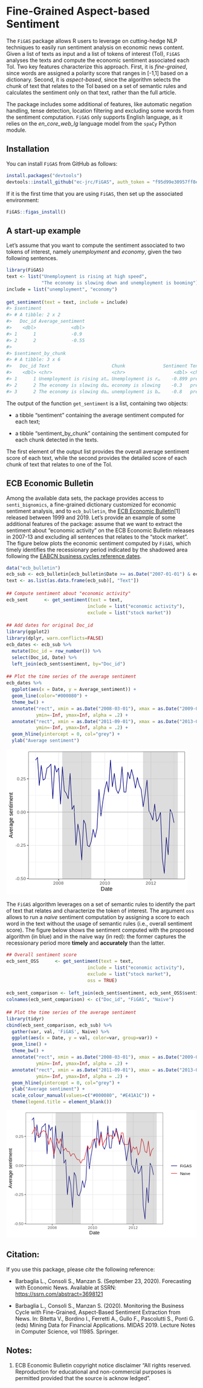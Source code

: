 
<!-- README.md is generated from README.Rmd. Please edit that file -->

# Fine-Grained Aspect-based Sentiment

The `FiGAS` package allows R users to leverage on cutting-hedge NLP
techniques to easily run sentiment analysis on economic news content.
Given a list of texts as input and a list of tokens of interest (ToI),
`FiGAS` analyses the texts and compute the economic sentiment associated
each ToI. Two key features characterize this approach. First, it is
*fine-grained*, since words are assigned a polarity score that ranges in
\[-1,1\] based on a dictionary. Second, it is *aspect-based*, since the
algorithm selects the chunk of text that relates to the ToI based on a
set of semantic rules and calculates the sentiment only on that text,
rather than the full article.

The package includes some additional of features, like automatic
negation handling, tense detection, location filtering and excluding
some words from the sentiment computation. `FiGAS` only supports English
language, as it relies on the *en\_core\_web\_lg* language model from
the `spaCy` Python module.

## Installation

You can install `FiGAS` from GitHub as follows:

``` r
install.packages("devtools")
devtools::install_github("ec-jrc/FiGAS", auth_token = "f95d99e30957ff8e75e484b15d362bf2208cf206")
```

If it is the first time that you are using `FiGAS`, then set up the
associated environment:

``` r
FiGAS::figas_install()
```

## A start-up example

Let’s assume that you want to compute the sentiment associated to two
tokens of interest, namely *unemployment* and *economy*, given the two
following sentences.

``` r
library(FiGAS)
text <- list("Unemployment is rising at high speed",
             "The economy is slowing down and unemployment is booming")
include = list("unemployment", "economy")

get_sentiment(text = text, include = include)
#> $sentiment
#> # A tibble: 2 x 2
#>   Doc_id Average_sentiment
#>    <dbl>             <dbl>
#> 1      1             -0.9 
#> 2      2             -0.55
#> 
#> $sentiment_by_chunk
#> # A tibble: 3 x 6
#>   Doc_id Text                       Chunk              Sentiment Tense Include  
#>    <dbl> <chr>                      <chr>                  <dbl> <chr> <chr>    
#> 1      1 Unemployment is rising at… Unemployment is r…    -0.899 pres… unemploy…
#> 2      2 The economy is slowing do… economy is slowing    -0.3   pres… economy  
#> 3      2 The economy is slowing do… unemployment is b…    -0.8   pres… unemploy…
```

The output of the function `get_sentiment` is a list, containing two
objects:

  - a tibble “sentiment” containing the average sentiment computed for
    each text;

  - a tibble “sentiment\_by\_chunk” containing the sentiment computed
    for each chunk detected in the texts.

The first element of the output list provides the overall average
sentiment score of each text, while the second provides the detailed
score of each chunk of text that relates to one of the ToI.

## ECB Economic Bulletin

Among the available data sets, the package provides access to
`senti_bignomics`, a fine-grained dictionary customized for economic
sentiment analysis, and to `ecb_bulletin`, the [ECB Economic
Bulletin](https://www.ecb.europa.eu/pub/economic-bulletin/html/index.en.html)\[1\]
released between 1999 and 2019. Let’s provide an example of some
additional features of the package: assume that we want to extract the
sentiment about “economic activity” on the ECB Economic Bulletin
releases in 2007-13 and excluding all sentences that relates to the
“stock market”. The figure below plots the economic sentiment computed
by `FiGAS`, which timely identifies the recessionary period indicated by
the shadowed area following the [EABCN business cycles reference
dates](https://eabcn.org/dc/chronology-euro-area-business-cycles).

``` r
data("ecb_bulletin")
ecb_sub <- ecb_bulletin[ecb_bulletin$Date >= as.Date("2007-01-01") & ecb_bulletin$Date <= as.Date("2013-01-01"), ]
text <- as.list(as.data.frame(ecb_sub)[, "Text"])

## Compute sentiment about "economic activity"
ecb_sent      <- get_sentiment(text = text, 
                              include = list("economic activity"),
                              exclude = list("stock market"))

## Add dates for original Doc_id
library(ggplot2)
library(dplyr, warn.conflicts=FALSE)
ecb_dates <- ecb_sub %>%
  mutate(Doc_id = row_number()) %>%
  select(Doc_id, Date) %>%
  left_join(ecb_sent$sentiment, by="Doc_id")

## Plot the time series of the average sentiment
ecb_dates %>%
  ggplot(aes(x = Date, y = Average_sentiment)) +
  geom_line(color="#000080") +
  theme_bw() +
  annotate("rect", xmin = as.Date("2008-03-01"), xmax = as.Date("2009-06-01"), 
           ymin=-Inf, ymax=Inf, alpha = .2) +
  annotate("rect", xmin = as.Date("2011-09-01"), xmax = as.Date("2013-03-01"), 
           ymin=-Inf, ymax=Inf, alpha = .2) +
  geom_hline(yintercept = 0, col="grey") +
  ylab("Average sentiment")
```

![](man/figures/README-ECB%20Economic%20Bulletin-1.png)<!-- -->

The `FiGAS` algorithm leverages on a set of semantic rules to identify
the part of text that relates and characterize the token of interest.
The argument `oss` allows to run a *naive* sentiment computation by
assigning a score to each word in the text without the usage of semantic
rules (i.e., overall sentiment score). The figure below shows the
sentiment computed with the proposed algorithm (in blue) and in the
naive way (in red): the former captures the recessionary period more
**timely** and **accurately** than the latter.

``` r
## Overall sentiment score
ecb_sent_OSS      <- get_sentiment(text = text, 
                              include = list("economic activity"),
                              exclude = list("stock market"),
                              oss = TRUE)

ecb_sent_comparison <- left_join(ecb_sent$sentiment, ecb_sent_OSS$sentiment, by="Doc_id")
colnames(ecb_sent_comparison) <- c("Doc_id", "FiGAS", "Naive")

## Plot the time series of the average sentiment
library(tidyr)
cbind(ecb_sent_comparison, ecb_sub) %>%
  gather(var, val, 'FiGAS', Naive) %>%
  ggplot(aes(x = Date, y = val, color=var, group=var)) +
  geom_line() +
  theme_bw() +
  annotate("rect", xmin = as.Date("2008-03-01"), xmax = as.Date("2009-06-01"), 
           ymin=-Inf, ymax=Inf, alpha = .2) +
  annotate("rect", xmin = as.Date("2011-09-01"), xmax = as.Date("2013-03-01"), 
           ymin=-Inf, ymax=Inf, alpha = .2) +
  geom_hline(yintercept = 0, col="grey") +
  ylab("Average sentiment") +
  scale_colour_manual(values=c("#000080", "#E41A1C")) +
  theme(legend.title = element_blank()) 
```

![](man/figures/README-OSS%20ECB%20Economic%20Bulletin-1.png)<!-- -->

## Citation:

If you use this package, please *cite* the following reference:

<!-- ## References: -->

  - Barbaglia L., Consoli S., Manzan S. (September 23, 2020).
    Forecasting with Economic News. Available at SSRN:
    <https://ssrn.com/abstract=3698121>

  - Barbaglia L., Consoli S., Manzan S. (2020). Monitoring the Business
    Cycle with Fine-Grained, Aspect-Based Sentiment Extraction from
    News. In: Bitetta V., Bordino I., Ferretti A., Gullo F., Pascolutti
    S., Ponti G. (eds) Mining Data for Financial Applications. MIDAS
    2019. Lecture Notes in Computer Science, vol 11985. Springer.

## Notes:

1.  ECB Economic Bulletin copyright notice disclaimer “All rights
    reserved. Reproduction for educational and non-commercial purposes
    is permitted provided that the source is acknow ledged”.
